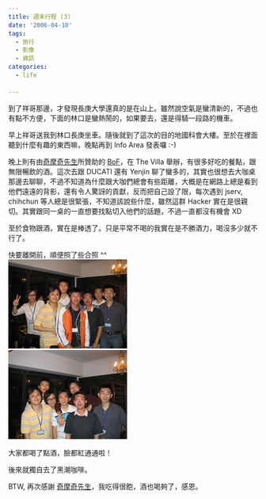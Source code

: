 ```yaml
---
title: 週末行程 (3)
date: '2006-04-10'
tags:
  - 旅行
  - 影像
  - 資訊
categories:
  - life

---
```

到了祥哥那邊，才發現長庚大學還真的是在山上。雖然說空氣是蠻清新的，不過也有點不方便，下面的林口是蠻熱鬧的，如果要去，還是得騎一段路的機車。  
  
早上祥哥送我到林口長庚坐車。隨後就到了這次的目的地國科會大樓。至於在裡面聽到什麼有趣的東西嘛，晚點再到 Info Area 發表囉 :-)  
  
晚上則有由[奇摩奇先生](http://tw.yahoo.com/)所贊助的 [BoF](http://en.wikipedia.org/wiki/BoF)，在 The Villa 舉辦，有很多好吃的餐點，跟無限暢飲的酒。這次去跟 DUCATI 還有 Yenjin 聊了蠻多的，其實也很想去大咖桌那邊去聊聊，不過不知道為什麼跟大咖們總會有些距離，大概是在網路上總是看到他們遠遠的背影，還有令人驚訝的貢獻，反而把自己設了限，每次遇到 jserv, chihchun 等人總是很緊張，不知道該說些什麼，雖然這群 Hacker 實在是很親切。其實跟同一桌的一直想要找點切入他們的話題，不過一直都沒有機會 XD  
  
至於食物跟酒，實在是棒透了。只是平常不喝的我實在是不勝酒力，喝沒多少就不行了。  
  
快要離開前，順便照了些合照 ^^  
[![the villa: 合照](images/0.jpg)](http://www.flickr.com/photos/yurenju/125465074/ "Photo Sharing")  
[![the villa: 合照](images/1.jpg)](http://www.flickr.com/photos/yurenju/125465018/ "Photo Sharing")  
  
大家都喝了點酒，臉都紅通通啦！  
  
後來就獨自去了黑潮咖啡。  
  
BTW, 再次感謝 [奇摩奇先生](http://tw.yahoo.com/)，我吃得很飽，酒也喝夠了，感恩。